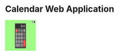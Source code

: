 # Calendar Web Application
<img src="./images/output.png" width="100" height="100" alt="Web Page Output">
